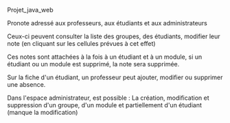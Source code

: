 Projet_java_web

Pronote adressé aux professeurs, aux étudiants et aux administrateurs

Ceux-ci peuvent consulter la liste des groupes, des étudiants, modifier leur note (en cliquant sur les cellules prévues à cet effet)

Ces notes sont attachées à la fois à un étudiant et à un module, si un étudiant ou un module est supprimé, la note sera supprimée.

Sur la fiche d'un étudiant, un professeur peut ajouter, modifier ou supprimer une absence.

Dans l'espace administrateur, est possible : La création, modification et suppression d'un groupe, d'un module et partiellement d'un étudiant (manque la modification)
